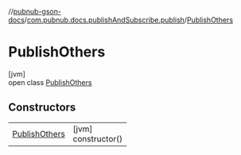 //[pubnub-gson-docs](../../../index.md)/[com.pubnub.docs.publishAndSubscribe.publish](../index.md)/[PublishOthers](index.md)

# PublishOthers

[jvm]\
open class [PublishOthers](index.md)

## Constructors

| | |
|---|---|
| [PublishOthers](-publish-others.md) | [jvm]<br>constructor() |
